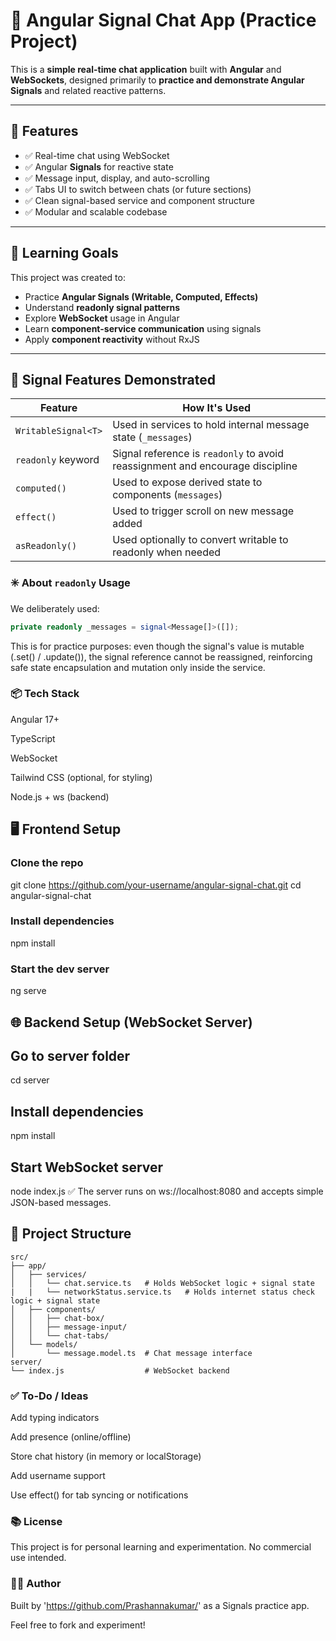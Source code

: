 # 💬 Angular Signal Chat App (Practice Project)

This is a **simple real-time chat application** built with **Angular** and **WebSockets**, designed primarily to **practice and demonstrate Angular Signals** and related reactive patterns.

---

## 🚀 Features

- ✅ Real-time chat using WebSocket
- ✅ Angular **Signals** for reactive state
- ✅ Message input, display, and auto-scrolling
- ✅ Tabs UI to switch between chats (or future sections)
- ✅ Clean signal-based service and component structure
- ✅ Modular and scalable codebase

---

## 🎯 Learning Goals

This project was created to:

- Practice **Angular Signals (Writable, Computed, Effects)**
- Understand **readonly signal patterns**
- Explore **WebSocket** usage in Angular
- Learn **component-service communication** using signals
- Apply **component reactivity** without RxJS

---

## 🧠 Signal Features Demonstrated

| Feature             | How It's Used                                                                 |
|---------------------|-------------------------------------------------------------------------------|
| `WritableSignal<T>` | Used in services to hold internal message state (`_messages`)                |
| `readonly` keyword  | Signal reference is `readonly` to avoid reassignment and encourage discipline |
| `computed()`        | Used to expose derived state to components (`messages`)                      |
| `effect()`          | Used to trigger scroll on new message added                                  |
| `asReadonly()`      | Used optionally to convert writable to readonly when needed                  |

### ✳️ About `readonly` Usage
We deliberately used:
```ts
private readonly _messages = signal<Message[]>([]);
```

This is for practice purposes: even though the signal's value is mutable (.set() / .update()), the signal reference cannot be reassigned, reinforcing safe state encapsulation and mutation only inside the service.

### 📦 Tech Stack
Angular 17+

TypeScript

WebSocket

Tailwind CSS (optional, for styling)

Node.js + ws (backend)

## 🖥️ Frontend Setup
### Clone the repo
git clone https://github.com/your-username/angular-signal-chat.git
cd angular-signal-chat

### Install dependencies
npm install

### Start the dev server
ng serve

## 🌐 Backend Setup (WebSocket Server)
## Go to server folder
cd server

## Install dependencies
npm install

## Start WebSocket server
node index.js
✅ The server runs on ws://localhost:8080 and accepts simple JSON-based messages.

## 📁 Project Structure
```
src/
├── app/
│   ├── services/
│   │   └── chat.service.ts   # Holds WebSocket logic + signal state
|   |   └── networkStatus.service.ts   # Holds internet status check logic + signal state
│   ├── components/
│   │   ├── chat-box/
│   │   ├── message-input/
│   │   └── chat-tabs/
│   └── models/
│       └── message.model.ts  # Chat message interface
server/
└── index.js                  # WebSocket backend
```

### ✅ To-Do / Ideas
 Add typing indicators

 Add presence (online/offline)

 Store chat history (in memory or localStorage)

 Add username support

 Use effect() for tab syncing or notifications

### 📚 License
This project is for personal learning and experimentation. No commercial use intended.

### 🙋‍♂️ Author
Built by 'https://github.com/Prashannakumar/' as a Signals practice app.

Feel free to fork and experiment!